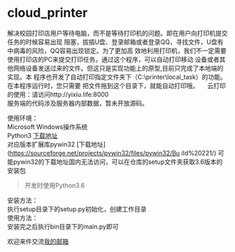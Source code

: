 ﻿# cloud_printer
解决校园打印店用户等待电脑，而不是等待打印机的问题。即在用户向打印机提交任务的时候容易出现
阻塞，拔插U盘、登录邮箱或者登录QQ，寻找文件，U盘有中病毒的风险，QQ容易出现锁定。为了更加高
效地利用打印机，我们不一定需要使用打印店的PC来提交打印任务。通过这个程序，可以自动打印移动
设备或者其他网络设备发送过来的文件。但这只是实现功能上的原型,目前只完成了本地端的实现。本
程序也开发了自动打印指定文件夹下（C:\printer\local_task）的功能。在本程序运行时，您只需要
把文件拖到这个目录下，就能自动打印哦。    
云打印的使用：请访问http://yixiu.life:8000    
服务端的代码涉及服务器内部数据，暂未开放源码。    

使用环境：    
Microsoft Windows操作系统    
Python3 [下载地址](https://www.python.org/)    
对应版本扩展库pywin32 [下载地址](https://sourceforge.net/projects/pywin32/files/pywin32/Bu
ild%20221/)
可能pywin32的下载地址国内无法访问，可以在仓库的setup文件夹获取3.6版本的安装包
> 开发时使用Python3.6    

安装方法：    
执行setup目录下的setup.py初始化，创建工作目录    
使用方法：    
安装完之后执行bin目录下的main.py即可    

欢迎来件交流[我的邮箱](mailto:ziqiang_xu@yeah.net)
